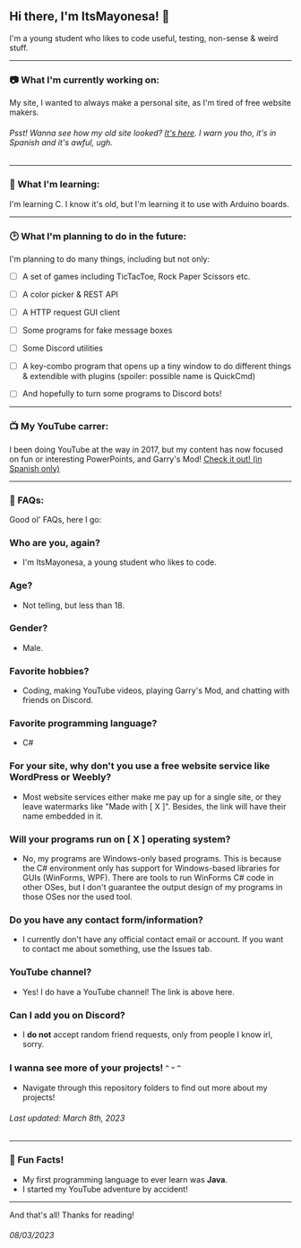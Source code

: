 ## Hi there, I'm ItsMayonesa! 👋
I'm a young student who likes to code useful, testing, non-sense & weird stuff.

---
### 📷 What I'm currently working on:

My site, I wanted to always make a personal site, as I'm tired of free website makers.

###### Psst! Wanna see how my old site looked? [It's here](https://hxd114649.wixsite.com/mayonesa). I warn you tho, it's in Spanish and it's awful, ugh.
---
### 🌱 What I'm learning:

I'm learning C. I know it's old, but I'm learning it to use with Arduino boards.

---
### 🕑 What I'm planning to do in the future:
I'm planning to do many things, including but not only:
- [ ] A set of games including TicTacToe, Rock Paper Scissors etc.
- [ ] A color picker & REST API
- [ ] A HTTP request GUI client
- [ ] Some programs for fake message boxes
- [ ] Some Discord utilities
- [ ] A key-combo program that opens up a tiny window to do different things & extendible with plugins (spoiler: possible name is QuickCmd)

- [ ] And hopefully to turn some programs to Discord bots!
---
### 📺 My YouTube carrer:

I been doing YouTube at the way in 2017, but my content has now focused on fun or interesting PowerPoints, and Garry's Mod! [Check it out! (in Spanish only)](https://www.youtube.com/@ItsMayonesa668/videos)

---
### 💬 FAQs:
Good ol' FAQs, here I go:
### Who are you, again?
- I'm ItsMayonesa, a young student who likes to code.

### Age?
- Not telling, but less than 18.

### Gender?
- Male.

### Favorite hobbies?
- Coding, making YouTube videos, playing Garry's Mod, and chatting with friends on Discord.

### Favorite programming language?
- C#

### For your site, why don't you use a free website service like WordPress or Weebly?
- Most website services either make me pay up for a single site, or they leave watermarks like "Made with \[ X ]". Besides, the link will have their name embedded in it.

### Will your programs run on \[ X ] operating system?
- No, my programs are Windows-only based programs. This is because the C# environment only has support for Windows-based libraries for GUIs (WinForms, WPF). There are tools to run WinForms C# code in other OSes, but I don't guarantee the output design of my programs in those OSes nor the used tool.

### Do you have any contact form/information?
- I currently don't have any official contact email or account. If you want to contact me about something, use the Issues tab.

### YouTube channel?
- Yes! I do have a YouTube channel! The link is above here.

### Can I add you on Discord?
- I **do not** accept random friend requests, only from people I know irl, sorry.

### I wanna see more of your projects! ᵔ ᵕ ᵔ
- Navigate through this repository folders to find out more about my projects!

###### Last updated: March 8th, 2023
---
### 🍦 Fun Facts!
- My first programming language to ever learn was **Java**.
- I started my YouTube adventure by accident!

---
And that's all! Thanks for reading!
###### 08/03/2023

<!--
**ItsMayonesa/ItsMayonesa** is a ✨ _special_ ✨ repository because its `README.md` (this file) appears on your GitHub profile.

Here are some ideas to get you started:

- 🔭 I’m currently working on ...
- 🌱 I’m currently learning ...
- 👯 I’m looking to collaborate on ...
- 🤔 I’m looking for help with ...
- 💬 Ask me about ...
- 📫 How to reach me: ...
- 😄 Pronouns: ...
- ⚡ Fun fact: ...
-->
